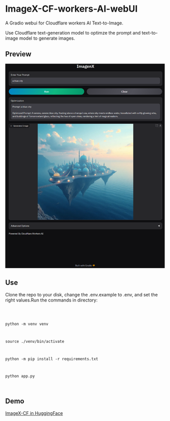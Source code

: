 # ImageX-CF-workers-AI-webUI

A Gradio webui for Cloudflare workers AI Text-to-Image.

Use Cloudflare text-generation model to optimze the prompt and text-to-image model to generate images.

## Preview

![alt text](<Screenshot.png>)

## Use

Clone the repo to your disk, change the .env.example to .env, and set the right values.Run the commands in directory:

<code>

python -m venv venv

source ./venv/bin/activate

python -m pip install -r requirements.txt

python app.py

</code>

## Demo

[ImageX-CF in HuggingFace](https://huggingface.co/spaces/vilarin/ImageX-CF)
